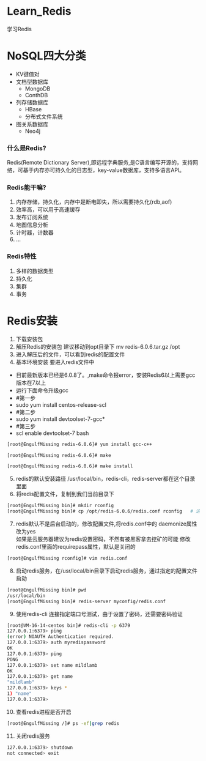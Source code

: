 # Learn_Redis
学习Redis

# NoSQL四大分类
- KV键值对
- 文档型数据库
  - MongoDB
  - ConthDB
- 列存储数据库
  - HBase
  - 分布式文件系统
- 图关系数据库
  - Neo4j


### 什么是Redis?
Redis(Remote Dictionary Server),即远程字典服务,是C语言编写开源的，支持网络，可基于内存亦可持久化的日志型，key-value数据库，支持多语言API。

### Redis能干嘛?
1. 内存存储，持久化，内存中是断电即失，所以需要持久化(rdb,aof)
2. 效率高，可以用于高速缓存
3. 发布订阅系统
4. 地图信息分析
5. 计时器，计数器
6. ...

### Redis特性
1. 多样的数据类型
2. 持久化
3. 集群
4. 事务

# Redis安装
1. 下载安装包
2. 解压Redis的安装包  建议移动到opt目录下  mv redis-6.0.6.tar.gz /opt
3. 进入解压后的文件，可以看到redis的配置文件
4. 基本环境安装  要进入redis文件中
  - 目前最新版本已经是6.0.8了。,make命令报error，安装Redis6以上需要gcc版本在7以上
  - 运行下面命令升级gcc
  - #第一步
  - sudo yum install centos-release-scl
  - #第二步
  - sudo yum install devtoolset-7-gcc*
  - #第三步
  - scl enable devtoolset-7 bash
```bash
[root@EngulfMissing redis-6.0.6]# yum install gcc-c++

[root@EngulfMissing redis-6.0.6]# make

[root@EngulfMissing redis-6.0.6]# make install
```
5. redis的默认安装路径 /usr/local/bin，redis-cli，redis-server都在这个目录里面
6. 将redis配置文件，复制到我们当前目录下
```bash
[root@EngulfMissing bin]# mkdir rconfig
[root@EngulfMissing bin]# cp /opt/redis-6.0.6/redis.conf rconfig   # 这里的bin是/usr/local/bin
```
7. redis默认不是后台启动的，修改配置文件,将redis.conf中的  daemonize属性改为yes  
如果是云服务器建议为redis设置密码，不然有被黑客拿去挖矿的可能   修改redis.conf里面的requirepass属性，默认是关闭的
```bash
[root@EngulfMissing rconfig]# vim redis.conf
```
8. 启动redis服务，在/usr/local/bin目录下启动redis服务，通过指定的配置文件启动
```bash
[root@EngulfMissing bin]# pwd
/usr/local/bin
[root@EngulfMissing bin]# redis-server myconfig/redis.conf
```
9. 使用redis-cli 连接指定端口号测试，由于设置了密码，还需要密码验证
```bash
[root@VM-16-14-centos bin]# redis-cli -p 6379
127.0.0.1:6379> ping
(error) NOAUTH Authentication required.  
127.0.0.1:6379> auth myredispassword
OK
127.0.0.1:6379> ping
PONG
127.0.0.1:6379> set name mildlamb
OK
127.0.0.1:6379> get name
"mildlamb"
127.0.0.1:6379> keys *
1) "name"
127.0.0.1:6379> 
```
10. 查看redis进程是否开启
```bash
[root@EngulfMissing /]# ps -ef|grep redis
```
11. 关闭redis服务
```bash
127.0.0.1:6379> shutdown
not connected> exit
```
